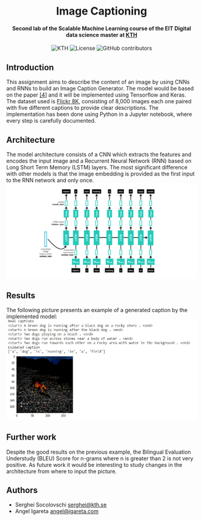 <h1 align="center">Image Captioning</h1>
<h4 align="center">Second lab of the Scalable Machine Learning course of the EIT Digital data science master at <a href="https://www.kth.se/en">KTH</a></h4>

<p align="center">
  <img alt="KTH" src="https://img.shields.io/badge/EIT%20Digital-KTH-%231954a6?style=flat-square" />  
  <img alt="License" src="https://img.shields.io/github/license/angeligareta/image-captioning?style=flat-square" />
  <img alt="GitHub contributors" src="https://img.shields.io/github/contributors/angeligareta/image-captioning?style=flat-square" />
</p>

## Introduction
This assignment aims to describe the content of an image by using CNNs and RNNs to build an Image Caption Generator. The model would be based on the paper [[4]](https://arxiv.org/pdf/1411.4555.pdf) and it will be implemented using Tensorflow and Keras. The dataset used is [Flickr 8K](https://www.kaggle.com/adityajn105/flickr8k), consisting of 8,000 images each one paired with five different captions to provide clear descriptions. 
The implementation has been done using Python in a Jupyter notebook, where every step is carefully documented.

## Architecture
The model architecture consists of a CNN which extracts the features and encodes the input image and a Recurrent Neural Network (RNN) based on Long Short Term Memory (LSTM) layers. The most significant difference with other models is that the image embedding is provided as the first input to the RNN network and only once.
![Model architecture](docs/decoder.png)

## Results
The following picture presents an example of a generated caption by the implemented model:
![Results Image Captioning](docs/results-example.jpg)

## Further work
Despite the good results on the previous example, the Bilingual Evaluation Understudy (BLEU) Score for n-grams where n is greater than 2 is not very positive. As future work it would be interesting
to study changes in the architecture from where to input the picture.

## Authors
- Serghei Socolovschi [serghei@kth.se](mailto:serghei@kth.se)
- Angel Igareta [angel@igareta.com](mailto:angel@igareta.com)
